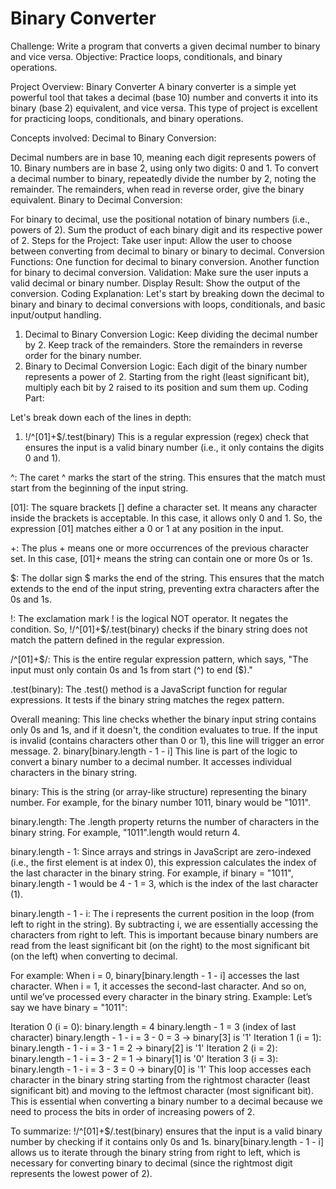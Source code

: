 # Binary Converter

Challenge: Write a program that converts a given decimal number to binary and vice versa.
Objective: Practice loops, conditionals, and binary operations.

Project Overview: Binary Converter
A binary converter is a simple yet powerful tool that takes a decimal (base 10) number and converts it into its binary (base 2) equivalent, and vice versa. This type of project is excellent for practicing loops, conditionals, and binary operations.

Concepts involved:
Decimal to Binary Conversion:

Decimal numbers are in base 10, meaning each digit represents powers of 10.
Binary numbers are in base 2, using only two digits: 0 and 1.
To convert a decimal number to binary, repeatedly divide the number by 2, noting the remainder. The remainders, when read in reverse order, give the binary equivalent.
Binary to Decimal Conversion:

For binary to decimal, use the positional notation of binary numbers (i.e., powers of 2).
Sum the product of each binary digit and its respective power of 2.
Steps for the Project:
Take user input: Allow the user to choose between converting from decimal to binary or binary to decimal.
Conversion Functions:
One function for decimal to binary conversion.
Another function for binary to decimal conversion.
Validation: Make sure the user inputs a valid decimal or binary number.
Display Result: Show the output of the conversion.
Coding Explanation:
Let's start by breaking down the decimal to binary and binary to decimal conversions with loops, conditionals, and basic input/output handling.

1. Decimal to Binary Conversion Logic:
Keep dividing the decimal number by 2.
Keep track of the remainders.
Store the remainders in reverse order for the binary number.
2. Binary to Decimal Conversion Logic:
Each digit of the binary number represents a power of 2.
Starting from the right (least significant bit), multiply each bit by 2 raised to its position and sum them up.
Coding Part:

Let's break down each of the lines in depth:

1. !/^[01]+$/.test(binary)
This is a regular expression (regex) check that ensures the input is a valid binary number (i.e., it only contains the digits 0 and 1).

^: The caret ^ marks the start of the string. This ensures that the match must start from the beginning of the input string.

[01]: The square brackets [] define a character set. It means any character inside the brackets is acceptable. In this case, it allows only 0 and 1. So, the expression [01] matches either a 0 or 1 at any position in the input.

+: The plus + means one or more occurrences of the previous character set. In this case, [01]+ means the string can contain one or more 0s or 1s.

$: The dollar sign $ marks the end of the string. This ensures that the match extends to the end of the input string, preventing extra characters after the 0s and 1s.

!: The exclamation mark ! is the logical NOT operator. It negates the condition. So, !/^[01]+$/.test(binary) checks if the binary string does not match the pattern defined in the regular expression.

/^[01]+$/: This is the entire regular expression pattern, which says, "The input must only contain 0s and 1s from start (^) to end ($)."

.test(binary): The .test() method is a JavaScript function for regular expressions. It tests if the binary string matches the regex pattern.

Overall meaning: This line checks whether the binary input string contains only 0s and 1s, and if it doesn't, the condition evaluates to true. If the input is invalid (contains characters other than 0 or 1), this line will trigger an error message.
2. binary[binary.length - 1 - i]
This line is part of the logic to convert a binary number to a decimal number. It accesses individual characters in the binary string.

binary: This is the string (or array-like structure) representing the binary number. For example, for the binary number 1011, binary would be "1011".

binary.length: The .length property returns the number of characters in the binary string. For example, "1011".length would return 4.

binary.length - 1: Since arrays and strings in JavaScript are zero-indexed (i.e., the first element is at index 0), this expression calculates the index of the last character in the binary string. For example, if binary = "1011", binary.length - 1 would be 4 - 1 = 3, which is the index of the last character (1).

binary.length - 1 - i: The i represents the current position in the loop (from left to right in the string). By subtracting i, we are essentially accessing the characters from right to left. This is important because binary numbers are read from the least significant bit (on the right) to the most significant bit (on the left) when converting to decimal.

For example:
When i = 0, binary[binary.length - 1 - i] accesses the last character.
When i = 1, it accesses the second-last character.
And so on, until we’ve processed every character in the binary string.
Example:
Let’s say we have binary = "1011":

Iteration 0 (i = 0):
binary.length = 4
binary.length - 1 = 3 (index of last character)
binary.length - 1 - i = 3 - 0 = 3 → binary[3] is '1'
Iteration 1 (i = 1):
binary.length - 1 - i = 3 - 1 = 2 → binary[2] is '1'
Iteration 2 (i = 2):
binary.length - 1 - i = 3 - 2 = 1 → binary[1] is '0'
Iteration 3 (i = 3):
binary.length - 1 - i = 3 - 3 = 0 → binary[0] is '1'
This loop accesses each character in the binary string starting from the rightmost character (least significant bit) and moving to the leftmost character (most significant bit). This is essential when converting a binary number to a decimal because we need to process the bits in order of increasing powers of 2.

To summarize:
!/^[01]+$/.test(binary) ensures that the input is a valid binary number by checking if it contains only 0s and 1s.
binary[binary.length - 1 - i] allows us to iterate through the binary string from right to left, which is necessary for converting binary to decimal (since the rightmost digit represents the lowest power of 2).
